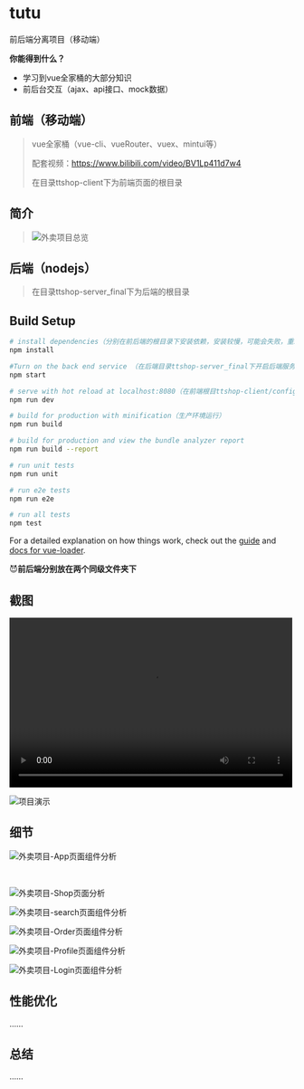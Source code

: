 # tutu

前后端分离项目（移动端）

**你能得到什么？**

* 学习到vue全家桶的大部分知识
* 前后台交互（ajax、api接口、mock数据）

## 前端（移动端）

> vue全家桶（vue-cli、vueRouter、vuex、mintui等）
>
> 配套视频：https://www.bilibili.com/video/BV1Lp411d7w4
>
> 在目录ttshop-client下为前端页面的根目录

## 简介

> ![外卖项目总览](./ttshop-client/static/res/外卖项目总览.png)

## 后端（nodejs）

>在目录ttshop-server_final下为后端的根目录

## Build Setup

``` bash
# install dependencies（分别在前后端的根目录下安装依赖，安装较慢，可能会失败，重新安装就好了）
npm install

#Turn on the back end service （在后端目录ttshop-server_final下开启后端服务）
npm start

# serve with hot reload at localhost:8080（在前端根目ttshop-client/config/index.js可以查看相关配置，开发环境运行）
npm run dev

# build for production with minification（生产环境运行）
npm run build

# build for production and view the bundle analyzer report
npm run build --report

# run unit tests
npm run unit

# run e2e tests
npm run e2e

# run all tests
npm test
```

For a detailed explanation on how things work, check out the [guide](http://vuejs-templates.github.io/webpack/) and [docs for vue-loader](http://vuejs.github.io/vue-loader).

:smiling_imp:**前后端分别放在两个同级文件夹下**

## 截图

<video src="./ttshop-client/static/res/Video_2021-07-12_155104.wmv" controls="controls" width="500" height="300">您的浏览器不支持播放该视频！</video>

![项目演示](./ttshop-client/static/res/项目演示.gif)

## 细节

![外卖项目-App页面组件分析](./ttshop-client/static/res/外卖项目-App页面组件分析.png)

​	

![外卖项目-Shop页面分析](./ttshop-client/static/res/外卖项目-Shop页面分析.png)



![外卖项目-search页面组件分析](./ttshop-client/static/res/外卖项目-search页面组件分析.png)



![外卖项目-Order页面组件分析](./ttshop-client/static/res/外卖项目-Order页面组件分析.png)





![外卖项目-Profile页面组件分析](./ttshop-client/static/res/外卖项目-Profile页面组件分析.png)





![外卖项目-Login页面组件分析](./ttshop-client/static/res/外卖项目-Login页面组件分析.png)





## 性能优化

……

## 总结

……
